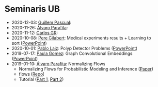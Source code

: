 # Seminaris UB

- 2020-12-03: [Guillem Pascual](https://github.com/gpascualg):
- 2020-11-26: [Álvaro Parafita](https://github.com/aparafita): 
- 2020-11-12: [Carlos GR](https://github.com/carlogarro): 
- 2020-10-08: [Pere Gilabert](https://github.com/perecasxiru): Medical experiments results + Learning to sort ([PowerPoint](https://github.com/DataScienceUB/seminaris/blob/main/2020-10-08/WebAppResults_LearningToSort.pptx))
- 2020-10-01: [Pablo Laiz](https://github.com/laizpablo/): Polyp Detector Problems ([PowerPoint](https://github.com/DataScienceUB/seminaris/blob/main/2020-10-01/PolypDetectorProblems.pdf))
- 2019-07-17: [Paula Gomez](https://github.com/paulagd): Graph Convolutional Embeddings ([PowerPoint](https://docs.google.com/presentation/d/1KRdRX8esIuvnmbwK_UeFbCf3AiJiIUiLo4IiLfumixY/edit?usp=sharing))
- 2019-01-10: [Álvaro Parafita](https://github.com/aparafita): Normalizing Flows 
  - Normalizing Flows for Probabilistic Modeling and Inference ([Paper](https://arxiv.org/abs/1912.02762))
  - flows ([Repo](https://github.com/aparafita/flow))
  - Tutorial ([Part 1](https://blog.evjang.com/2018/01/nf1.html), [Part 2](https://blog.evjang.com/2018/01/nf2.html))
